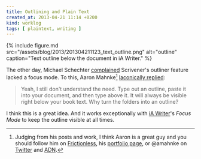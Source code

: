 ```yaml
---
title: Outlining and Plain Text
created_at: 2013-04-21 11:14 +0200
kind: worklog
tags: [ plaintext, writing ]
---
```


{% include figure.md src="/assets/blog/2013/201304211123_text_outline.png" alt="outline" caption="Text outline below the document in iA Writer." %}

The other day, Michael Schechter [complained](https://posts.app.net/4900077) Scrivener's outliner feature lacked a focus mode.  To this, Aaron Mahnke[^am] [laconically replied](https://posts.app.net/4903070):

> Yeah, I still don't understand the need. Type out an outline, paste it into
> your document, and then type above it. It will always be visible right below
> your book text. Why turn the folders into an outline?

I think this is a great idea.  And it works exceptionally with [iA Writer](http://www.iawriter.com)'s _Focus Mode_ to keep the outline visible at all times.

  [^am]: Judging from his posts and work, I think Aaron is a great guy and you should follow him on [Frictionless](http://www.getfrictionless.com/), his [portfolio page](http://aaronmahnke.com/), or @amahnke on [Twitter](https://twitter.com/amahnke) and [ADN](https://app.net/amahnke).
